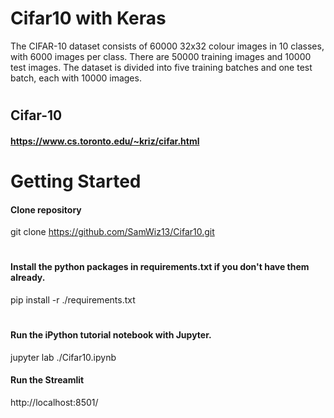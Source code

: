 # Cifar10  with Keras
The CIFAR-10 dataset consists of 60000 32x32 colour images in 10 classes, with 6000 images per class.
There are 50000 training images and 10000 test images.
The dataset is divided into five training batches and one test batch, each with 10000 images.

#
## Cifar-10
#### https://www.cs.toronto.edu/~kriz/cifar.html
#
# Getting Started
#### Clone repository
   git clone https://github.com/SamWiz13/Cifar10.git
#
####  Install the python packages in requirements.txt if you don't have them already.
  pip install -r ./requirements.txt
#

####  Run the iPython tutorial notebook with Jupyter.
  jupyter lab ./Cifar10.ipynb
 
#### Run the Streamlit
   http://localhost:8501/
  
  

